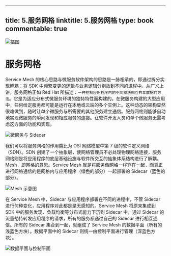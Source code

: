 
---
title: 5.服务网格
linktitle: 5.服务网格
type: book
commentable: true
---

![插图](https://s2.ax1x.com/2019/11/02/KLEqv8.jpg)

# 服务网格

Service Mesh 的核心思路与微服务软件架构的思路是一脉相承的，即通过拆分实现解耦：将 SDK 中频繁变更的逻辑与业务逻辑分别放到不同的进程中。从广义上讲，服务网格正如 Red Hat 所描述：`一种控制应用程序内的不同模块相互共享数据的方法`。它是为适应分布式微服务环境的独特特性而构建的。在微服务构建的大型应用中，任何给定服务都可能是运行在本地或云端的多个实例上。这种动态的架构显然很难做到，随时让单个微服务与所需要的其他服务建立通信。服务网格则能够自动地实现微服务的瞬间发现和相应服务的连接。让软件开发人员和单个微服务无需考虑这方面的功能和实现。

![微服务与 Sidecar](https://ww1.sinaimg.cn/large/007rAy9hgy1fz9rs2q0z4j30vi0mp10a.jpg)

我们可以将服务网格的作用类比为 OSI 网络模型中第 7 级的软件定义网络（SDN）。SDN 创建了一个抽象层，使网络管理员不必处理物理网络连接，服务网格则是将应用程序的底层基础设施与软件所交互的抽象体系结构进行了解耦。Mesh，即网格的意思。Service Mesh 就是将服务像网格一样穿在一起，而真正进行网络通信的是网格内与应用程序（绿色的部分）一起部署的 Sidecar（蓝色的部分）。

![Mesh 示意图](https://ngte-superbed.oss-cn-beijing.aliyuncs.com/superbed/2021/07/14/60eeab925132923bf812d675.png)

在 Service Mesh 中，Sidecar 与应用程序部署在不同的进程中，不管 Sidecar 进行何种变化，应用程序对此都是是无感知的。Service Mesh 将原来集成到 SDK 中的服务发现、负载均衡等分布式能力下沉到 Sidecar 中，通过 Sidecar 的流量劫持转发应用程序的请求，所有的服务都通过自己的 Sidecar 进行相互通信。所有的 Sidecar 集合到一起，就组成了 Service Mesh 的数据平面（所有的浅蓝色方块）。数据平面中的 Sidecar 则统一由控制平面进行管理（深蓝色方块）。

![数据平面与控制平面](https://ngte-superbed.oss-cn-beijing.aliyuncs.com/superbed/2021/07/14/60eeabda5132923bf8144fa4.jpg)

    